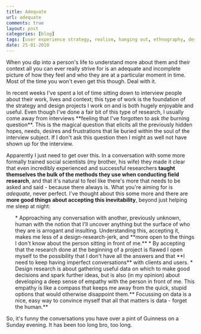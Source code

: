 ```yaml
---
title: Adequate
url: adequate
comments: true
layout: post
categories: [blog]
tags: [user experience strategy, realism, hanging out, ethnography, design research, conversations, adequate]
date: 25-01-2010
---
```

<p class="intro">When you dip into a person's life to understand more about them and their context all you can ever really strive for is an adequate and incomplete picture of how they feel and who they are at a particular moment in time. Most of the time you won't even get this though. Deal with it. </p>
In recent weeks I've spent a lot of time sitting down to interview people about their work, lives and context; this type of work is the foundation of the strategy and design projects I work on and is both hugely enjoyable and useful. Even though I've done a fair bit of this type of research, I usually come away from interviews **feeling that I've forgotten to ask <em>the</em> burning question**. This is the magical question that elicits all the previously hidden hopes, needs, desires and frustrations that lie buried within the soul of the interview subject. If I don't ask this question then I might as well not have shown up for the interview. 

Apparently I just need to get over this. In a conversation with some more formally trained social scientists (my brother, his wife) they made it clear that even incredibly experienced and successful researchers **taught themselves the bulk of the methods they use when conducting field research**, and that it's natural to feel like there's more that needs to be asked and said - because there always is. What you're aiming for is <em>adequate</em>, never perfect. I've thought about this some more and there are **more good things about accepting this inevitability**, beyond just helping me sleep at night:

<ol>
* Approaching any conversation with another, previously unknown, human with the notion that I'll uncover anything but the surface of who they are is arrogant and insulting. Understanding this, accepting it, makes me less of a design-research-jerk, and **more open to the things I don't know about the person sitting in front of me.**
* By accepting that the research done at the beginning of a project is flawed I open myself to the possibility that I don't have all the answers and that **I need to keep having imperfect conversations** with clients and users. 
* Design research is about gathering useful data on which to make good decisions and spark further ideas, but is also (in my opinion) about developing a deep sense of empathy with the person in front of me. This empathy is like a compass that keeps me away from the quick, stupid options that would otherwise disappoint them.** Focussing on data is a nice, easy way to convince myself that all that matters is data - forget the human.** 
</ol>

So, it's funny the conversations you have over a pint of Guinness on a Sunday evening. It has been too long bro, too long.

&nbsp;

